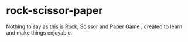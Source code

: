 # rock-scissor-paper
Nothing to say as this is Rock, Scissor and Paper Game , created to learn and make things enjoyable.
